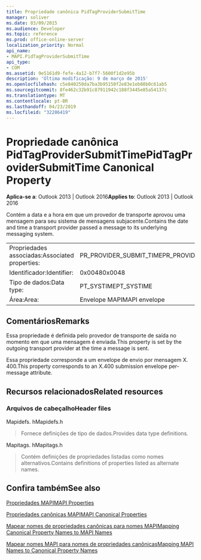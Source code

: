```yaml
---
title: Propriedade canônica PidTagProviderSubmitTime
manager: soliver
ms.date: 03/09/2015
ms.audience: Developer
ms.topic: reference
ms.prod: office-online-server
localization_priority: Normal
api_name:
- MAPI.PidTagProviderSubmitTime
api_type:
- COM
ms.assetid: 9e5161d9-fefe-4a12-b7f7-5600f1d2e95b
description: 'Última modificação: 9 de março de 2015'
ms.openlocfilehash: c5e840250da7ba3b95150f2e83e1eb08b0c61ab5
ms.sourcegitcommit: 8fe462c32b91c87911942c188f3445e85a54137c
ms.translationtype: MT
ms.contentlocale: pt-BR
ms.lasthandoff: 04/23/2019
ms.locfileid: "32286419"
---
```

# <a name="pidtagprovidersubmittime-canonical-property"></a><span data-ttu-id="43c26-103">Propriedade canônica PidTagProviderSubmitTime</span><span class="sxs-lookup"><span data-stu-id="43c26-103">PidTagProviderSubmitTime Canonical Property</span></span>

  
  
<span data-ttu-id="43c26-104">**Aplica-se a**: Outlook 2013 | Outlook 2016</span><span class="sxs-lookup"><span data-stu-id="43c26-104">**Applies to**: Outlook 2013 | Outlook 2016</span></span> 
  
<span data-ttu-id="43c26-105">Contém a data e a hora em que um provedor de transporte aprovou uma mensagem para seu sistema de mensagens subjacente.</span><span class="sxs-lookup"><span data-stu-id="43c26-105">Contains the date and time a transport provider passed a message to its underlying messaging system.</span></span>
  
|||
|:-----|:-----|
|<span data-ttu-id="43c26-106">Propriedades associadas:</span><span class="sxs-lookup"><span data-stu-id="43c26-106">Associated properties:</span></span>  <br/> |<span data-ttu-id="43c26-107">PR_PROVIDER_SUBMIT_TIME</span><span class="sxs-lookup"><span data-stu-id="43c26-107">PR_PROVIDER_SUBMIT_TIME</span></span>  <br/> |
|<span data-ttu-id="43c26-108">Identificador:</span><span class="sxs-lookup"><span data-stu-id="43c26-108">Identifier:</span></span>  <br/> |<span data-ttu-id="43c26-109">0x0048</span><span class="sxs-lookup"><span data-stu-id="43c26-109">0x0048</span></span>  <br/> |
|<span data-ttu-id="43c26-110">Tipo de dados:</span><span class="sxs-lookup"><span data-stu-id="43c26-110">Data type:</span></span>  <br/> |<span data-ttu-id="43c26-111">PT_SYSTIME</span><span class="sxs-lookup"><span data-stu-id="43c26-111">PT_SYSTIME</span></span>  <br/> |
|<span data-ttu-id="43c26-112">Área:</span><span class="sxs-lookup"><span data-stu-id="43c26-112">Area:</span></span>  <br/> |<span data-ttu-id="43c26-113">Envelope MAPI</span><span class="sxs-lookup"><span data-stu-id="43c26-113">MAPI envelope</span></span>  <br/> |
   
## <a name="remarks"></a><span data-ttu-id="43c26-114">Comentários</span><span class="sxs-lookup"><span data-stu-id="43c26-114">Remarks</span></span>

<span data-ttu-id="43c26-115">Essa propriedade é definida pelo provedor de transporte de saída no momento em que uma mensagem é enviada.</span><span class="sxs-lookup"><span data-stu-id="43c26-115">This property is set by the outgoing transport provider at the time a message is sent.</span></span>
  
<span data-ttu-id="43c26-116">Essa propriedade corresponde a um envelope de envio por mensagem X. 400.</span><span class="sxs-lookup"><span data-stu-id="43c26-116">This property corresponds to an X.400 submission envelope per-message attribute.</span></span> 
  
## <a name="related-resources"></a><span data-ttu-id="43c26-117">Recursos relacionados</span><span class="sxs-lookup"><span data-stu-id="43c26-117">Related resources</span></span>

### <a name="header-files"></a><span data-ttu-id="43c26-118">Arquivos de cabeçalho</span><span class="sxs-lookup"><span data-stu-id="43c26-118">Header files</span></span>

<span data-ttu-id="43c26-119">Mapidefs. h</span><span class="sxs-lookup"><span data-stu-id="43c26-119">Mapidefs.h</span></span>
  
> <span data-ttu-id="43c26-120">Fornece definições de tipo de dados.</span><span class="sxs-lookup"><span data-stu-id="43c26-120">Provides data type definitions.</span></span>
    
<span data-ttu-id="43c26-121">Mapitags. h</span><span class="sxs-lookup"><span data-stu-id="43c26-121">Mapitags.h</span></span>
  
> <span data-ttu-id="43c26-122">Contém definições de propriedades listadas como nomes alternativos.</span><span class="sxs-lookup"><span data-stu-id="43c26-122">Contains definitions of properties listed as alternate names.</span></span>
    
## <a name="see-also"></a><span data-ttu-id="43c26-123">Confira também</span><span class="sxs-lookup"><span data-stu-id="43c26-123">See also</span></span>



[<span data-ttu-id="43c26-124">Propriedades MAPI</span><span class="sxs-lookup"><span data-stu-id="43c26-124">MAPI Properties</span></span>](mapi-properties.md)
  
[<span data-ttu-id="43c26-125">Propriedades canônicas MAPI</span><span class="sxs-lookup"><span data-stu-id="43c26-125">MAPI Canonical Properties</span></span>](mapi-canonical-properties.md)
  
[<span data-ttu-id="43c26-126">Mapear nomes de propriedades canônicas para nomes MAPI</span><span class="sxs-lookup"><span data-stu-id="43c26-126">Mapping Canonical Property Names to MAPI Names</span></span>](mapping-canonical-property-names-to-mapi-names.md)
  
[<span data-ttu-id="43c26-127">Mapear nomes MAPI para nomes de propriedades canônicas</span><span class="sxs-lookup"><span data-stu-id="43c26-127">Mapping MAPI Names to Canonical Property Names</span></span>](mapping-mapi-names-to-canonical-property-names.md)

